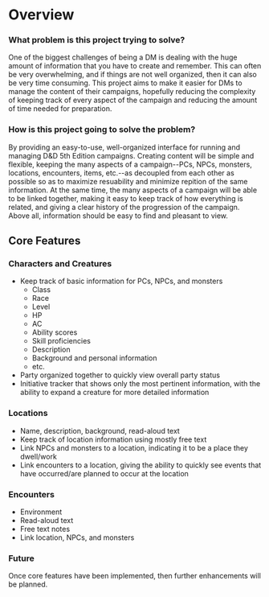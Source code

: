 # Overview

### What problem is this project trying to solve?

One of the biggest challenges of being a DM is dealing with the huge amount of information that you have to create and remember. This can often be very overwhelming, and if things are not well organized, then it can also be very time consuming. This project aims to make it easier for DMs to manage the content of their campaigns, hopefully reducing the complexity of keeping track of every aspect of the campaign and reducing the amount of time needed for preparation.

### How is this project going to solve the problem?

By providing an easy-to-use, well-organized interface for running and managing D&D 5th Edition campaigns. Creating content will be simple and flexible, keeping the many aspects of a campaign--PCs, NPCs, monsters, locations, encounters, items, etc.--as decoupled from each other as possible so as to maximize resuability and minimize repition of the same information. At the same time, the many aspects of a campaign will be able to be linked together, making it easy to keep track of how everything is related, and giving a clear history of the progression of the campaign. Above all, information should be easy to find and pleasant to view.

## Core Features

### Characters and Creatures

- Keep track of basic information for PCs, NPCs, and monsters
  - Class
  - Race
  - Level
  - HP
  - AC
  - Ability scores
  - Skill proficiencies
  - Description
  - Background and personal information
  - etc.
- Party organized together to quickly view overall party status
- Initiative tracker that shows only the most pertinent information, with the ability to expand a creature for more detailed information

### Locations

- Name, description, background, read-aloud text
- Keep track of location information using mostly free text
- Link NPCs and monsters to a location, indicating it to be a place they dwell/work
- Link encounters to a location, giving the ability to quickly see events that have occurred/are planned to occur at the location

### Encounters

- Environment
- Read-aloud text
- Free text notes
- Link location, NPCs, and monsters

### Future
Once core features have been implemented, then further enhancements will be planned.
